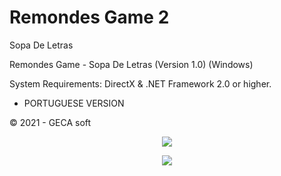 # Remondes Game 2
Sopa De Letras

Remondes Game - Sopa De Letras (Version 1.0) (Windows)

System Requirements: DirectX & .NET Framework 2.0 or higher.


- PORTUGUESE VERSION


© 2021 - GECA soft

<p align="center">
  <img src="https://i.imgur.com/djRl9LT.png" >
</p>

<p align="center">
  <img src="https://i.imgur.com/CIar7Tr.png" >
</p>


